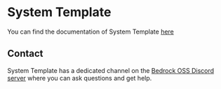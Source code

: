 # System Template

You can find the documentation of System Template [here](https://system-template-docs.readthedocs.io/en/3.6.0/)

## Contact

System Template has a dedicated channel on the [Bedrock OSS Discord server](https://discord.gg/Bqgzp8es2n) where you can ask questions and get help.
